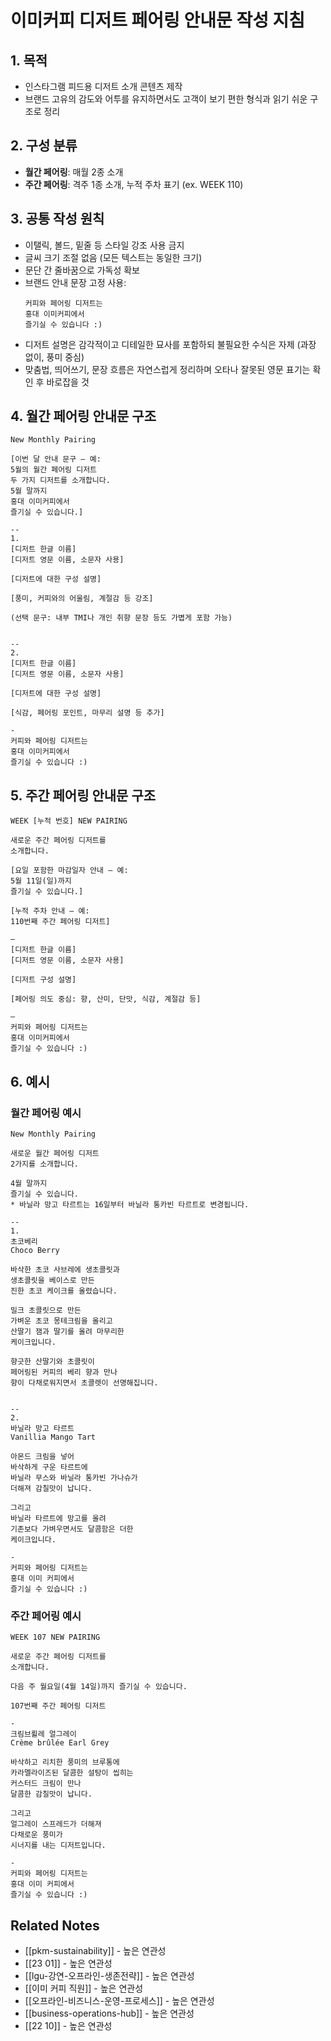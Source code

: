 # 이미커피 디저트 페어링 안내문 작성 지침

## 1. 목적
- 인스타그램 피드용 디저트 소개 콘텐츠 제작
- 브랜드 고유의 감도와 어투를 유지하면서도 고객이 보기 편한 형식과 읽기 쉬운 구조로 정리

## 2. 구성 분류
- **월간 페어링**: 매월 2종 소개
- **주간 페어링**: 격주 1종 소개, 누적 주차 표기 (ex. WEEK 110)

## 3. 공통 작성 원칙
- 이탤릭, 볼드, 밑줄 등 스타일 강조 사용 금지
- 글씨 크기 조절 없음 (모든 텍스트는 동일한 크기)
- 문단 간 줄바꿈으로 가독성 확보
- 브랜드 안내 문장 고정 사용:
  ```
  커피와 페어링 디저트는
  홍대 이미커피에서
  즐기실 수 있습니다 :)
  ```
- 디저트 설명은 감각적이고 디테일한 묘사를 포함하되 불필요한 수식은 자제 (과장 없이, 풍미 중심)
- 맞춤법, 띄어쓰기, 문장 흐름은 자연스럽게 정리하며 오타나 잘못된 영문 표기는 확인 후 바로잡을 것

## 4. 월간 페어링 안내문 구조

```
New Monthly Pairing
⠀
[이번 달 안내 문구 – 예:
5월의 월간 페어링 디저트
두 가지 디저트를 소개합니다.
5월 말까지
홍대 이미커피에서
즐기실 수 있습니다.]
⠀
--
1.
[디저트 한글 이름]
[디저트 영문 이름, 소문자 사용]
⠀
[디저트에 대한 구성 설명]
⠀
[풍미, 커피와의 어울림, 계절감 등 강조]
⠀
(선택 문구: 내부 TMI나 개인 취향 문장 등도 가볍게 포함 가능)
⠀
⠀
--
2.
[디저트 한글 이름]
[디저트 영문 이름, 소문자 사용]
⠀
[디저트에 대한 구성 설명]
⠀
[식감, 페어링 포인트, 마무리 설명 등 추가]
⠀
-
커피와 페어링 디저트는
홍대 이미커피에서
즐기실 수 있습니다 :)
```

## 5. 주간 페어링 안내문 구조

```
WEEK [누적 번호] NEW PAIRING
⠀
새로운 주간 페어링 디저트를
소개합니다.
⠀
[요일 포함한 마감일자 안내 – 예:
5월 11일(일)까지
즐기실 수 있습니다.]
⠀
[누적 주차 안내 – 예:
110번째 주간 페어링 디저트]
⠀
—
[디저트 한글 이름]
[디저트 영문 이름, 소문자 사용]
⠀
[디저트 구성 설명]
⠀
[페어링 의도 중심: 향, 산미, 단맛, 식감, 계절감 등]
⠀
—
커피와 페어링 디저트는
홍대 이미커피에서
즐기실 수 있습니다 :)
```

## 6. 예시

### 월간 페어링 예시

```
New Monthly Pairing
⠀
새로운 월간 페어링 디저트
2가지를 소개합니다.
⠀
4월 말까지
즐기실 수 있습니다.
* 바닐라 망고 타르트는 16일부터 바닐라 통카빈 타르트로 변경됩니다.
⠀
--
1.
초코베리
Choco Berry
⠀
바삭한 초코 사브레에 생초콜릿과
생초콜릿을 베이스로 만든
진한 초코 케이크를 올렸습니다.
⠀
밀크 초콜릿으로 만든
가벼운 초코 몽테크림을 올리고
산딸기 잼과 딸기를 올려 마무리한
케이크입니다.
⠀
향긋한 산딸기와 초콜릿이
페어링된 커피의 베리 향과 만나
향이 다채로워지면서 초콜렛이 선명해집니다.
⠀
⠀
--
2.
바닐라 망고 타르트
Vanillia Mango Tart
⠀
아몬드 크림을 넣어
바삭하게 구운 타르트에
바닐라 무스와 바닐라 통카빈 가나슈가
더해져 감칠맛이 납니다.
⠀
그리고
바닐라 타르트에 망고를 올려
기존보다 가벼우면서도 달콤함은 더한
케이크입니다.
⠀
-
커피와 페어링 디저트는
홍대 이미 커피에서
즐기실 수 있습니다 :)
```

### 주간 페어링 예시

```
WEEK 107 NEW PAIRING
⠀
새로운 주간 페어링 디저트를
소개합니다.
⠀
다음 주 월요일(4월 14일)까지 즐기실 수 있습니다.
⠀
107번째 주간 페어링 디저트
⠀
-
크림브륄레 얼그레이
Crème brûlée Earl Grey
⠀
바삭하고 리치한 풍미의 브루통에
카라멜라이즈된 달콤한 설탕이 씹히는
커스터드 크림이 만나
달콤한 감칠맛이 납니다.
⠀
그리고
얼그레이 스프레드가 더해져
다채로운 풍미가
시너지를 내는 디저트입니다.
⠀
-
커피와 페어링 디저트는
홍대 이미 커피에서
즐기실 수 있습니다 :)
```

## Related Notes
- [[pkm-sustainability]] - 높은 연관성
- [[23 01]] - 높은 연관성
- [[lgu-강연-오프라인-생존전략]] - 높은 연관성
- [[이미 커피 직원]] - 높은 연관성
- [[오프라인-비즈니스-운영-프로세스]] - 높은 연관성
- [[business-operations-hub]] - 높은 연관성
- [[22 10]] - 높은 연관성
